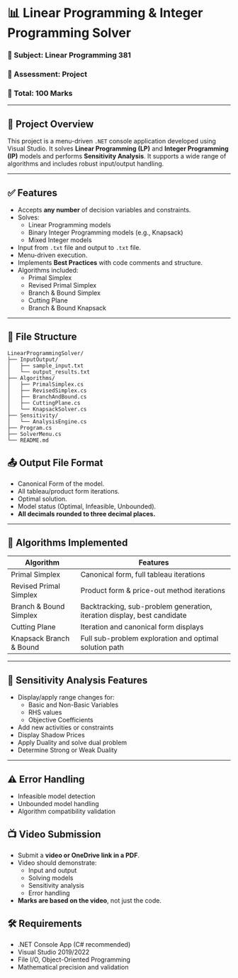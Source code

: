 # 📊 Linear Programming & Integer Programming Solver

### 🔧 Subject: Linear Programming 381  
### 📑 Assessment: Project  
### 🧮 Total: 100 Marks  

---

## 📝 Project Overview

This project is a menu-driven `.NET` console application developed using Visual Studio. It solves **Linear Programming (LP)** and **Integer Programming (IP)** models and performs **Sensitivity Analysis**. It supports a wide range of algorithms and includes robust input/output handling.

---

## ✅ Features

- Accepts **any number** of decision variables and constraints.
- Solves:
  - Linear Programming models
  - Binary Integer Programming models (e.g., Knapsack)
  - Mixed Integer models
- Input from `.txt` file and output to `.txt` file.
- Menu-driven execution.
- Implements **Best Practices** with code comments and structure.
- Algorithms included:
  - Primal Simplex
  - Revised Primal Simplex
  - Branch & Bound Simplex
  - Cutting Plane
  - Branch & Bound Knapsack

---

## 📂 File Structure
```
LinearProgrammingSolver/
├── InputOutput/
│   ├── sample_input.txt
│   └── output_results.txt
├── Algorithms/
│   ├── PrimalSimplex.cs
│   ├── RevisedSimplex.cs
│   ├── BranchAndBound.cs
│   ├── CuttingPlane.cs
│   └── KnapsackSolver.cs
├── Sensitivity/
│   └── AnalysisEngine.cs
├── Program.cs
├── SolverMenu.cs
└── README.md
```
  
## 📤 Output File Format

- Canonical Form of the model.
- All tableau/product form iterations.
- Optimal solution.
- Model status (Optimal, Infeasible, Unbounded).
- **All decimals rounded to three decimal places.**

---

## 🧪 Algorithms Implemented

| Algorithm                       | Features                                                                 |
|--------------------------------|--------------------------------------------------------------------------|
| Primal Simplex                 | Canonical form, full tableau iterations                                  |
| Revised Primal Simplex        | Product form & price-out method iterations                               |
| Branch & Bound Simplex        | Backtracking, sub-problem generation, iteration display, best candidate |
| Cutting Plane                 | Iteration and canonical form displays                                    |
| Knapsack Branch & Bound       | Full sub-problem exploration and optimal solution path                   |

---

## 🔬 Sensitivity Analysis Features

- Display/apply range changes for:
  - Basic and Non-Basic Variables
  - RHS values
  - Objective Coefficients
- Add new activities or constraints
- Display Shadow Prices
- Apply Duality and solve dual problem
- Determine Strong or Weak Duality

---

## ⚠️ Error Handling

- Infeasible model detection
- Unbounded model handling
- Algorithm compatibility validation

## 📺 Video Submission

- Submit a **video or OneDrive link in a PDF**.
- Video should demonstrate:
  - Input and output
  - Solving models
  - Sensitivity analysis
  - Error handling
- **Marks are based on the video**, not just the code.
  
## 🛠 Requirements

- .NET Console App (C# recommended)
- Visual Studio 2019/2022
- File I/O, Object-Oriented Programming
- Mathematical precision and validation

